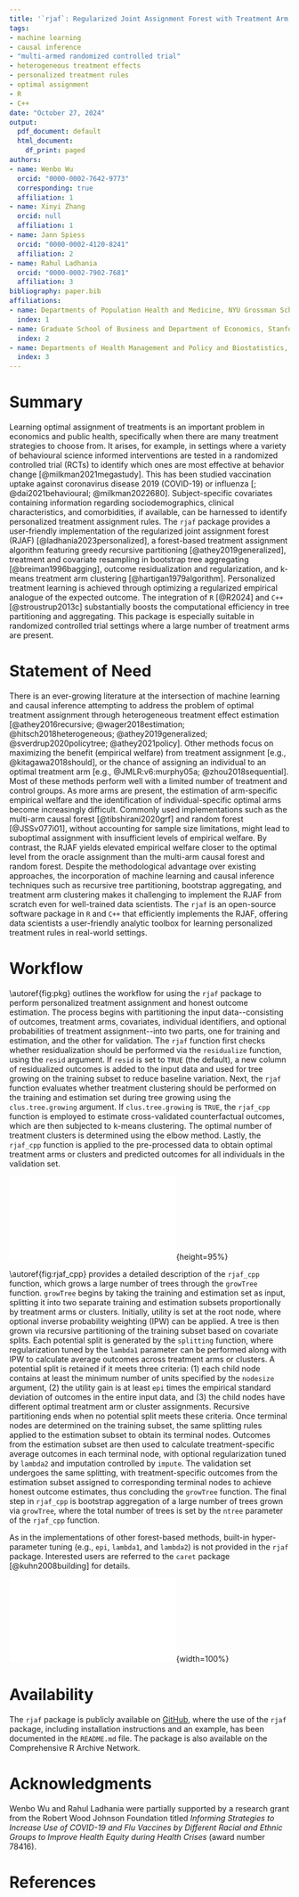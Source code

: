 ```yaml
---
title: '`rjaf`: Regularized Joint Assignment Forest with Treatment Arm Clustering'
tags:
- machine learning
- causal inference
- "multi-armed randomized controlled trial"
- heterogeneous treatment effects
- personalized treatment rules
- optimal assignment
- R
- C++
date: "October 27, 2024"
output:
  pdf_document: default
  html_document:
    df_print: paged
authors:
- name: Wenbo Wu
  orcid: "0000-0002-7642-9773"
  corresponding: true
  affiliation: 1
- name: Xinyi Zhang
  orcid: null
  affiliation: 1
- name: Jann Spiess
  orcid: "0000-0002-4120-8241"
  affiliation: 2
- name: Rahul Ladhania
  orcid: "0000-0002-7902-7681"
  affiliation: 3
bibliography: paper.bib
affiliations:
- name: Departments of Population Health and Medicine, NYU Grossman School of Medicine, USA
  index: 1
- name: Graduate School of Business and Department of Economics, Stanford University, USA
  index: 2
- name: Departments of Health Management and Policy and Biostatistics, University of Michigan School of Public Health, USA
  index: 3
---
```


# Summary

Learning optimal assignment of treatments is an important problem in economics and public health, specifically when there are many treatment strategies to choose from. It arises, for example, in settings where a variety of behavioural science informed interventions are tested in a randomized controlled trial (RCTs) to identify which ones are most effective at behavior change [@milkman2021megastudy]. This has been studied vaccination uptake against coronavirus disease 2019 (COVID-19) or influenza [; @dai2021behavioural; @milkman2022680]. Subject-specific covariates containing information regarding sociodemographics, clinical characteristics, and comorbidities, if available, can be harnessed to identify personalized treatment assignment rules. The `rjaf` package provides a user-friendly implementation of the regularized joint assignment forest (RJAF) [@ladhania2023personalized], a forest-based treatment assignment algorithm featuring greedy recursive partitioning [@athey2019generalized], treatment and covariate resampling in bootstrap tree aggregating [@breiman1996bagging], outcome residualization and regularization, and k-means treatment arm clustering [@hartigan1979algorithm]. Personalized treatment learning is achieved through optimizing a regularized empirical analogue of the expected outcome. The integration of `R` [@R2024] and `C++` [@stroustrup2013c] substantially boosts the computational efficiency in tree partitioning and aggregating. This package is especially suitable in randomized controlled trial settings where a large number of treatment arms are present.

# Statement of Need

There is an ever-growing literature at the intersection of machine learning and causal inference attempting to address the problem of optimal treatment assignment through heterogeneous treatment effect estimation [@athey2016recursive; @wager2018estimation; @hitsch2018heterogeneous; @athey2019generalized; @sverdrup2020policytree; @athey2021policy]. Other methods focus on maximizing the benefit (empirical welfare) from treatment assignment [e.g., @kitagawa2018should], or the chance of assigning an individual to an optimal treatment arm [e.g., @JMLR:v6:murphy05a; @zhou2018sequential]. Most of these methods perform well with a limited number of treatment and control groups. As more arms are present, the estimation of arm-specific empirical welfare and the identification of individual-specific optimal arms become increasingly difficult. Commonly used implementations such as the multi-arm causal forest [@tibshirani2020grf] and random forest [@JSSv077i01], without accounting for sample size limitations, might lead to suboptimal assignment with insufficient levels of empirical welfare. By contrast, the RJAF yields elevated empirical welfare closer to the optimal level from the oracle assignment than the multi-arm causal forest and random forest. Despite the methodological advantage over existing approaches, the incorporation of machine learning and causal inference techniques such as recursive tree partitioning, bootstrap aggregating, and treatment arm clustering makes it challenging to implement the RJAF from scratch even for well-trained data scientists. The `rjaf` is an open-source software package in `R` and `C++` that efficiently implements the RJAF, offering data scientists a user-friendly analytic toolbox for learning personalized treatment rules in real-world settings.

# Workflow

\autoref{fig:pkg} outlines the workflow for using the `rjaf` package to perform personalized treatment assignment and honest outcome estimation. The process begins with partitioning the input data--consisting of outcomes, treatment arms, covariates, individual identifiers, and optional probabilities of treatment assignment--into two parts, one for training and estimation, and the other for validation. The `rjaf` function first checks whether residualization should be performed via the `residualize` function, using the `resid` argument. If `resid` is set to `TRUE` (the default), a new column of residualized outcomes is added to the input data and used for tree growing on the training subset to reduce baseline variation. Next, the `rjaf` function evaluates whether treatment clustering should be performed on the training and estimation set during tree growing using the `clus.tree.growing` argument. If `clus.tree.growing` is `TRUE`, the `rjaf_cpp` function is employed to estimate cross-validated counterfactual outcomes, which are then subjected to k-means clustering. The optimal number of treatment clusters is determined using the elbow method. Lastly, the `rjaf_cpp` function is applied to the pre-processed data to obtain optimal treatment arms or clusters and predicted outcomes for all individuals in the validation set.

![A sketch of the `rjaf` package. \label{fig:pkg}](pkg_sketch.pdf){height=95%}

\autoref{fig:rjaf_cpp} provides a detailed description of the `rjaf_cpp` function, which grows a large number of trees through the `growTree` function. `growTree` begins by taking the training and estimation set as input, splitting it into two separate training and estimation subsets proportionally by treatment arms or clusters. Initially, utility is set at the root node, where optional inverse probability weighting (IPW) can be applied. A tree is then grown via recursive partitioning of the training subset based on covariate splits. Each potential split is generated by the `splitting` function, where regularization tuned by the `lambda1` parameter can be performed along with IPW to calculate average outcomes across treatment arms or clusters. A potential split is retained if it meets three criteria: (1) each child node contains at least the minimum number of units specified by the `nodesize` argument, (2) the utility gain is at least `epi` times the empirical standard deviation of outcomes in the entire input data, and (3) the child nodes have different optimal treatment arm or cluster assignments. Recursive partitioning ends when no potential split meets these criteria. Once terminal nodes are determined on the training subset, the same splitting rules applied to the estimation subset to obtain its terminal nodes. Outcomes from the estimation subset are then used to calculate treatment-specific average outcomes in each terminal node, with optional regularization tuned by `lambda2` and imputation controlled by `impute`. The validation set undergoes the same splitting, with treatment-specific outcomes from the estimation subset assigned to corresponding terminal nodes to achieve honest outcome estimates, thus concluding the `growTree` function. The final step in `rjaf_cpp` is bootstrap aggregation of a large number of trees grown via `growTree`, where the total number of trees is set by the `ntree` parameter of the `rjaf_cpp` function.

As in the implementations of other forest-based methods, built-in hyper-parameter tuning (e.g., `epi`, `lambda1`, and `lambda2`) is not provided in the `rjaf` package. Interested users are referred to the `caret` package [@kuhn2008building] for details.

![A description of the `rjaf_cpp` function. \label{fig:rjaf_cpp}](rjaf_cpp.pdf){width=100%}

# Availability

The `rjaf` package is publicly available on [GitHub](https://github.com/wustat/rjaf), where the use of the `rjaf` package, including installation instructions and an example, has been documented in the `README.md` file. The package is also available on the Comprehensive R Archive Network.

# Acknowledgments

Wenbo Wu and Rahul Ladhania were partially supported by a research grant from the Robert Wood Johnson Foundation titled *Informing Strategies to Increase Use of COVID-19 and Flu Vaccines by Different Racial and Ethnic Groups to Improve Health Equity during Health Crises* (award number 78416).

# References
